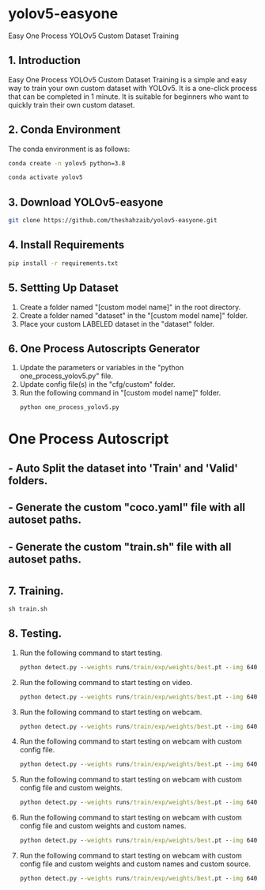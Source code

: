 # yolov5-easyone
 Easy One Process YOLOv5 Custom Dataset Training

## 1. Introduction
Easy One Process YOLOv5 Custom Dataset Training is a simple and easy way to train your own custom dataset with YOLOv5. It is a one-click process that can be completed in 1 minute. It is suitable for beginners who want to quickly train their own custom dataset.

## 2. Conda Environment
The conda environment is as follows:
```cmd
conda create -n yolov5 python=3.8
```
```cmd
conda activate yolov5
```

## 3. Download YOLOv5-easyone
```sh
git clone https://github.com/theshahzaib/yolov5-easyone.git
```

## 4. Install Requirements
```cmd
pip install -r requirements.txt
```

## 5. Settting Up Dataset
1. Create a folder named "[custom model name]" in the root directory.
2. Create a folder named "dataset" in the "[custom model name]" folder.
3. Place your custom LABELED dataset in the "dataset" folder.

## 6. One Process Autoscripts Generator
1. Update the parameters or variables in the "python one_process_yolov5.py" file.
2. Update config file(s) in the "cfg/custom" folder.
3. Run the following command in "[custom model name]" folder.  
    ```cmd
    python one_process_yolov5.py
    ```
# One Process Autoscript
## - Auto Split the dataset into 'Train' and 'Valid' folders.
## - Generate the custom "coco.yaml" file with all autoset paths.
## - Generate the custom "train.sh" file with all autoset paths.
#

## 7. Training.
```cmd
sh train.sh
```

## 8. Testing.

1. Run the following command to start testing.
    ```cmd
    python detect.py --weights runs/train/exp/weights/best.pt --img 640 --conf 0.25 --source data/images/
    ```
2. Run the following command to start testing on video.
    ```cmd
    python detect.py --weights runs/train/exp/weights/best.pt --img 640 --conf 0.25 --source data/video/test.mp4 --save-txt --save-conf --save-crop
    ```
3. Run the following command to start testing on webcam.
    ```cmd
    python detect.py --weights runs/train/exp/weights/best.pt --img 640 --conf 0.25 --source 0
    ```
4. Run the following command to start testing on webcam with custom config file.
    ```cmd
    python detect.py --weights runs/train/exp/weights/best.pt --img 640 --conf 0.25 --source 0 --cfg cfg/custom/custom.yaml
    ```
5. Run the following command to start testing on webcam with custom config file and custom weights.
    ```cmd
    python detect.py --weights runs/train/exp/weights/best.pt --img 640 --conf 0.25 --source 0 --cfg cfg/custom/custom.yaml --weights runs/train/exp/weights/best.pt
    ```
6. Run the following command to start testing on webcam with custom config file and custom weights and custom names.
    ```cmd
    python detect.py --weights runs/train/exp/weights/best.pt --img 640 --conf 0.25 --source 0 --cfg cfg/custom/custom.yaml --weights runs/train/exp/weights/best.pt --names data/custom.names
    ```
7. Run the following command to start testing on webcam with custom config file and custom weights and custom names and custom source.
    ```cmd
    python detect.py --weights runs/train/exp/weights/best.pt --img 640 --conf 0.25 --source 0 --cfg cfg/custom/custom.yaml --weights runs/train/exp/weights/best.pt --names data/custom.names --source 0
    ```
